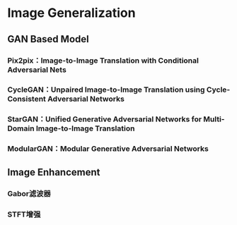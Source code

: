 # Image Generalization

## GAN Based Model

### Pix2pix：Image-to-Image Translation with Conditional Adversarial Nets

### CycleGAN：Unpaired Image-to-Image Translation using Cycle-Consistent Adversarial Networks

### StarGAN：Unified Generative Adversarial Networks for Multi-Domain Image-to-Image Translation

### ModularGAN：Modular Generative Adversarial Networks

## Image Enhancement

### Gabor滤波器

### STFT增强

